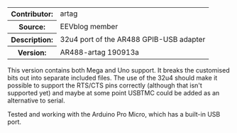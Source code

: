 <table>
  <tr><th>Contributor:</th><td>artag</td></tr>
  <tr><th>Source:</th><td>EEVblog member</td></tr>
  <tr><th>Description:</th><td>32u4 port of the AR488 GPIB-USB adapter</td></tr>
  <tr><th>Version:</th><td>AR488-artag 190913a</td></tr>
</table>

This version contains both Mega and Uno support. It breaks the customised bits out into separate included files. The use of the 32u4 should make it possible to support the RTS/CTS pins correctly (although that isn't supported yet) and maybe at some point USBTMC could be added as an alternative to serial.

Tested and working with the Arduino Pro Micro, which has a built-in USB port.
